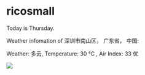 # ricosmall

Today is Thursday.

Weather infomation of 深圳市南山区， 广东省， 中国: 

Weather: 多云, Temperature: 30 ℃ , Air Index: 33 优

<img src="https://github-readme-stats.vercel.app/api?username=ricosmall&show_icons=true" />
